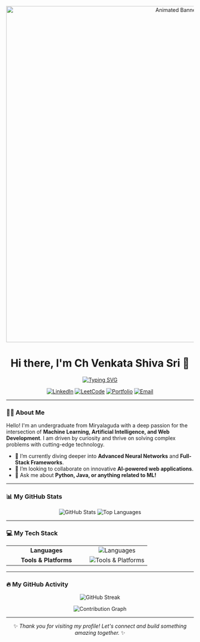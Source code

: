<p align="center">
  <a href="https://github.com/Mrinnovater">
    <img src="https://raw.githubusercontent.com/Mrinnovater/Mrinnovater/main/header.gif" alt="Animated Banner" width="900"/>
  </a>
</p>

<div align="center">
  <h1>
    Hi there, I'm Ch Venkata Shiva Sri 👋
  </h1>
  <a href="https://github.com/DenverCoder1/readme-typing-svg">
    <img src="https://readme-typing-svg.herokuapp.com?font=Fira+Code&size=22&pause=1000&color=00BFFF&center=true&width=550&lines=Passionate+about+AI+%26+Machine+Learning;Full-Stack+Web+Enthusiast;Turning+Ideas+into+Reality!" alt="Typing SVG" />
  </a>
</div>

<p align="center">
  <a href="https://www.linkedin.com/in/ch-venkata-shiva-sri-976245296/" target="_blank"><img src="https://img.shields.io/badge/LinkedIn-0077B5?style=for-the-badge&logo=linkedin&logoColor=white" alt="LinkedIn"></a>
  <a href="https://leetcode.com/u/Shiva33_19/" target="_blank"><img src="https://img.shields.io/badge/LeetCode-FFA116?style=for-the-badge&logo=leetcode&logoColor=black" alt="LeetCode"></a>
  <a href="https://mrinnovater.github.io/My-Portfolio/homepage.html" target="_blank"><img src="https://img.shields.io/badge/Portfolio-3393FF?style=for-the-badge&logo=globe&logoColor=white" alt="Portfolio"></a>
  <a href="mailto:shivamchodisetty333@gmail.com"><img src="https://img.shields.io/badge/Email-D14836?style=for-the-badge&logo=gmail&logoColor=white" alt="Email"></a>
</p>

---

### 🙋‍♂️ About Me

<p>Hello! I'm an undergraduate from Miryalaguda with a deep passion for the intersection of <strong>Machine Learning, Artificial Intelligence, and Web Development</strong>. I am driven by curiosity and thrive on solving complex problems with cutting-edge technology.</p>

- 🌱 I’m currently diving deeper into **Advanced Neural Networks** and **Full-Stack Frameworks**.
- 👯 I’m looking to collaborate on innovative **AI-powered web applications**.
- 💬 Ask me about **Python, Java, or anything related to ML!**

---

### 📊 My GitHub Stats

<p align="center">
  <img src="https://github-readme-stats.vercel.app/api?username=Mrinnovater&show_icons=true&theme=tokyonight&hide_border=true&include_all_commits=true&count_private=true&hide=stars,issues,prs" alt="GitHub Stats" />
  <img src="https://github-readme-stats.vercel.app/api/top-langs/?username=Mrinnovater&layout=compact&theme=tokyonight&hide_border=true&cache_seconds=86400" alt="Top Languages" />
</p>

---

### 💻 My Tech Stack

<table align="center" style="width:100%; border:none;">
  <tr>
    <td align="center" width="200"><strong>Languages</strong></td>
    <td align="center"><img src="https://skillicons.dev/icons?i=python,java,c,html,css,js" alt="Languages" /></td>
  </tr>
  <tr>
    <td align="center"><strong>Tools & Platforms</strong></td>
    <td align="center"><img src="https://skillicons.dev/icons?i=vscode,colab,jupyter,git,github" alt="Tools & Platforms" /></td>
  </tr>
</table>

---

### 🔥 My GitHub Activity

<p align="center">
  <img src="https://streak-stats.demolab.com/?user=Mrinnovater&theme=tokyonight&hide_border=true" alt="GitHub Streak" />
</p>
<p align="center">
  <img src="https://github-readme-activity-graph.vercel.app/graph?username=Mrinnovater&theme=tokyo-night&hide_border=true&area=true&line=00BFFF" alt="Contribution Graph" />
</p>

---

<p align="center">
  ✨ <em>Thank you for visiting my profile! Let's connect and build something amazing together.</em> ✨
</p>
